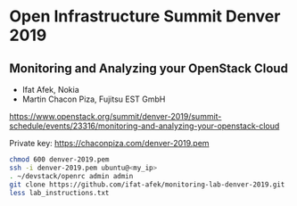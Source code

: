 # Open Infrastructure Summit Denver 2019
## Monitoring and Analyzing your OpenStack Cloud

- Ifat Afek, Nokia
- Martin Chacon Piza, Fujitsu EST GmbH

https://www.openstack.org/summit/denver-2019/summit-schedule/events/23316/monitoring-and-analyzing-your-openstack-cloud

Private key: https://chaconpiza.com/denver-2019.pem
```sh
chmod 600 denver-2019.pem
ssh -i denver-2019.pem ubuntu@<my_ip>
. ~/devstack/openrc admin admin
git clone https://github.com/ifat-afek/monitoring-lab-denver-2019.git
less lab_instructions.txt
```
